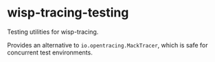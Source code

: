 # wisp-tracing-testing

Testing utilities for wisp-tracing.

Provides an alternative to `io.opentracing.MackTracer`, which is safe for concurrent test environments.
